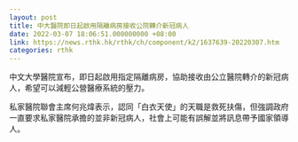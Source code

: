 ```yaml
---
layout: post
title: 中大醫院即日起啟用隔離病房接收公院轉介新冠病人
date: 2022-03-07 18:06:51.000000000 +08:00
link: https://news.rthk.hk/rthk/ch/component/k2/1637639-20220307.htm
categories: rthk
---
```


中文大學醫院宣布，即日起啟用指定隔離病房，協助接收由公立醫院轉介的新冠病人，希望可以減輕公營醫療系統的壓力。

私家醫院聯會主席何兆煒表示，認同「白衣天使」的天職是救死扶傷，但強調政府一直要求私家醫院承擔的並非新冠病人，社會上可能有誤解並將訊息帶予國家領導人。
